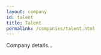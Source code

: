 ```yaml
---
layout: company
id: talent
title: Talent
permalink: /companies/talent.html
---
```


Company details...